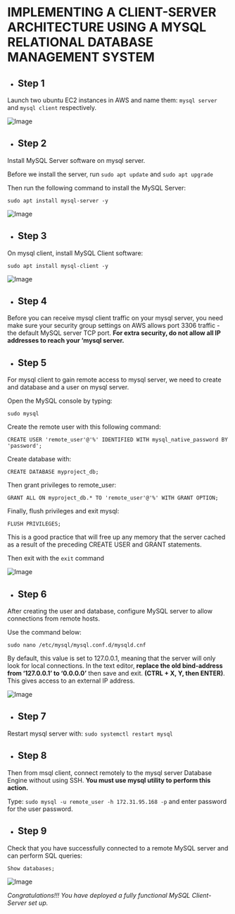 # **IMPLEMENTING A CLIENT-SERVER ARCHITECTURE USING A MYSQL RELATIONAL DATABASE MANAGEMENT SYSTEM**


- ## **Step 1** 

Launch two ubuntu EC2 instances in AWS and name them: `mysql server` and `mysql client` respectively.

![Image](./Images/Screenshot_1.png)

- ## **Step 2** 

Install MySQL Server software on mysql server.

Before we install the server, run `sudo apt update` and `sudo apt upgrade`

Then run the following command to install the MySQL Server:

`sudo apt install mysql-server -y`

![Image](./Images/Screenshot_2.png)

- ## **Step 3** 

On mysql client, install MySQL Client software: 

`sudo apt install mysql-client -y`

![Image](./Images/Screenshot_3.png)

- ## **Step 4**

Before you can receive mysql client traffic on your mysql server, you need make sure your security group settings on AWS allows port 3306 traffic - the default MySQL server TCP port.  **For extra security, do not allow all IP addresses to reach your ‘mysql server.**


- ## **Step 5** 

For mysql client to gain remote access to mysql server, we need to create and database and a user on mysql server.

Open the MySQL console by typing:

`sudo mysql`

Create the remote user with this following command: 

`CREATE USER 'remote_user'@'%' IDENTIFIED WITH mysql_native_password BY 'password';`

Create database with:

`CREATE DATABASE myproject_db;`

Then grant privileges to remote_user: 

`GRANT ALL ON myproject_db.* TO 'remote_user'@'%' WITH GRANT OPTION;`

Finally, flush privileges and exit mysql:

`FLUSH PRIVILEGES;`

This is a good practice that will free up any memory that the server cached as a result of the preceding CREATE USER and GRANT statements.

Then exit with the `exit` command

![Image](./Images/Screenshot_4.png)

- ## **Step 6**

After creating the user and database, configure MySQL server to allow connections from remote hosts. 

Use the command below: 

`sudo nano /etc/mysql/mysql.conf.d/mysqld.cnf`

By default, this value is set to 127.0.0.1, meaning that the server will only look for local connections. In the text editor, **replace the old bind-address from ‘127.0.0.1’ to ‘0.0.0.0’** then save and exit. **(CTRL + X, Y, then ENTER)**. This gives access to an external IP address.

![Image](./Images/Screenshot_5.png)

- ## **Step 7** 

Restart mysql server with: `sudo systemctl restart mysql`

- ## **Step 8** 

Then from msql client, connect remotely to the mysql server Database Engine without using SSH. **You must use mysql utility to perform this action.** 

Type: `sudo mysql -u remote_user -h 172.31.95.168 -p` and enter password for the user password.

- ## **Step 9** 

Check that you have successfully connected to a remote MySQL server and can perform SQL queries:

`Show databases;`

![Image](./Images/Screenshot_6.png)

*Congratulations!!! You have deployed a fully functional MySQL Client-Server set up.*